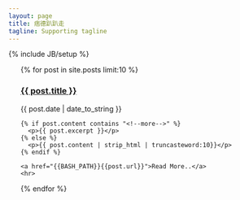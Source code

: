 ```yaml
---
layout: page
title: 痞德趴趴走
tagline: Supporting tagline
---
```

{% include JB/setup %}


<ul class="posts">
  {% for post in site.posts limit:10 %}
    <a href="{{ BASE_PATH }}{{ post.url }}"><h3>{{ post.title }}</h3></a>
    <p>{{ post.date | date_to_string }}</p>

    {% if post.content contains "<!--more-->" %}
      <p>{{ post.excerpt }}</p>
    {% else %}
      <p>{{ post.content | strip_html | truncasteword:10}}</p>
    {% endif %}

    <a href="{{BASH_PATH}}{{post.url}}">Read More..</a>
    <hr>
  {% endfor %}
</ul>



